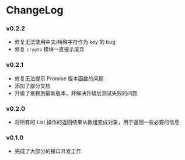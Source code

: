 # ChangeLog

### v0.2.2

- 修复无法使用中文/特殊字符作为 key 的 bug
- 修复 `crypto` 模块一直提示废弃

### v0.2.1

- 修复无法提示 Promise 版本函数的问题
- 添加了部分文档
- 升级了依赖到最新版本，并解决升级后测试失败的问题

### v0.2.0

- 将所有的 List 操作的返回结果从数组变成对象，用于返回一些必要的信息

### v0.1.0

- 完成了大部分的接口开发工作
